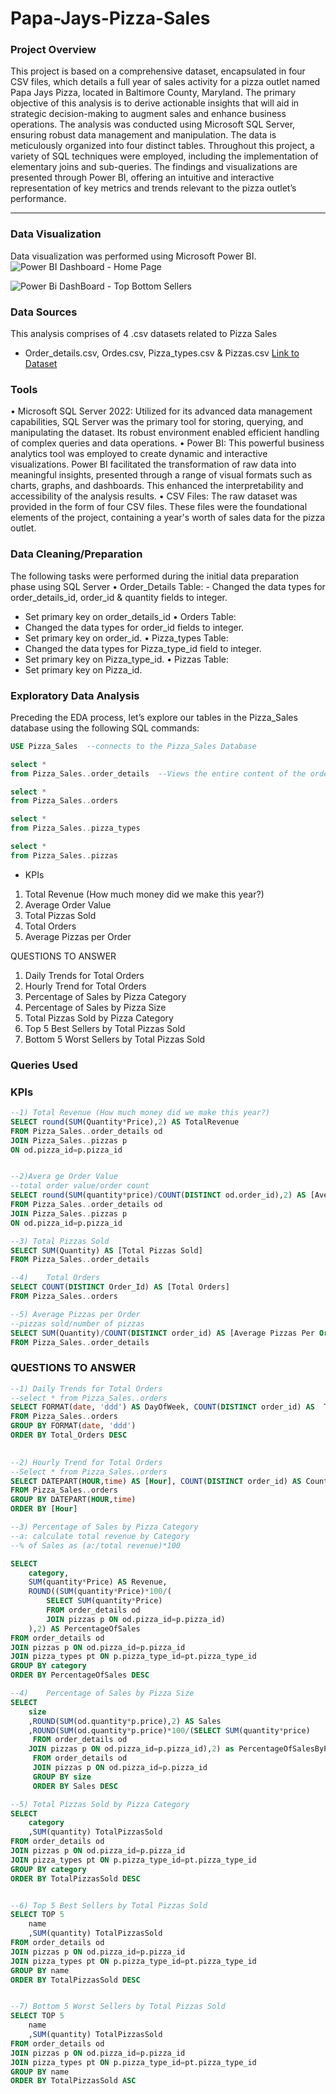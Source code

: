 # Papa-Jays-Pizza-Sales

### Project Overview
This project is based on a comprehensive dataset, encapsulated in four CSV files, which details a full year of sales activity for a pizza outlet named Papa Jays Pizza, located in Baltimore County, Maryland. The primary objective of this analysis is to derive actionable insights that will aid in strategic decision-making to augment sales and enhance business operations.
The analysis was conducted using Microsoft SQL Server, ensuring robust data management and manipulation. The data is meticulously organized into four distinct tables. Throughout this project, a variety of SQL techniques were employed, including the implementation of elementary joins and sub-queries. The findings and visualizations are presented through Power BI, offering an intuitive and interactive representation of key metrics and trends relevant to the pizza outlet’s performance.
 
---

### Data Visualization
Data visualization was performed using Microsoft Power BI.
![Power BI Dashboard - Home Page](https://github.com/rastewu/Papa-Jays-Pizza-Sales/assets/157243480/c4fa4c97-f4c7-42b5-afe6-112ed4af3706)


![Power Bi DashBoard - Top Bottom Sellers](https://github.com/rastewu/Papa-Jays-Pizza-Sales/assets/157243480/f683efb5-a88d-4b69-af66-b40e283f7cfd)







### Data Sources
This analysis comprises of 4 .csv datasets related to Pizza Sales
- Order_details.csv, Ordes.csv, Pizza_types.csv & Pizzas.csv
[Link to Dataset]( https://www.kaggle.com/datasets/mysarahmadbhat/pizza-place-sales)

### Tools
•	Microsoft SQL Server 2022: Utilized for its advanced data management capabilities, SQL Server was the primary tool for storing, querying, and manipulating the dataset. Its robust environment enabled efficient handling of complex queries and data operations.
•	Power BI: This powerful business analytics tool was employed to create dynamic and interactive visualizations. Power BI facilitated the transformation of raw data into meaningful insights, presented through a range of visual formats such as charts, graphs, and dashboards. This enhanced the interpretability and accessibility of the analysis results.
•	CSV Files: The raw dataset was provided in the form of four CSV files. These files were the foundational elements of the project, containing a year's worth of sales data for the pizza outlet. 


### Data Cleaning/Preparation
The following tasks were performed during the initial data preparation phase using SQL Server
•	Order_Details Table:
	- Changed the data types for order_details_id, order_id & quantity fields to integer.
  - Set primary key on order_details_id
•	Orders Table:
  - Changed the data types for order_id fields to integer.
  - Set primary key on order_id.
• Pizza_types Table:
  - Changed the data types for Pizza_type_id field to integer.
  - Set primary key on Pizza_type_id.
•	Pizzas Table:
  - Set primary key on Pizza_id.


### Exploratory Data Analysis
Preceding the EDA process, let’s explore our tables in the Pizza_Sales database using the following SQL commands:

```sql
USE Pizza_Sales  --connects to the Pizza_Sales Database

select *
from Pizza_Sales..order_details  --Views the entire content of the order_details table

select *
from Pizza_Sales..orders

select *
from Pizza_Sales..pizza_types

select *
from Pizza_Sales..pizzas
```

- KPIs
1.	Total Revenue (How much money did we make this year?)
2.	Average Order Value
3.	Total Pizzas Sold
4.	Total Orders
5.	Average Pizzas per Order

QUESTIONS TO ANSWER
1.	Daily Trends for Total Orders
2.	Hourly Trend for Total Orders
3.	Percentage of Sales by Pizza Category
4.	Percentage of Sales by Pizza Size
5.	Total Pizzas Sold by Pizza Category
6.	Top 5 Best Sellers by Total Pizzas Sold
7.	Bottom 5 Worst Sellers by Total Pizzas Sold

 ### Queries Used 
### KPIs
 ```sql
--1) Total Revenue (How much money did we make this year?)
SELECT round(SUM(Quantity*Price),2) AS TotalRevenue
FROM Pizza_Sales..order_details od
JOIN Pizza_Sales..pizzas p
ON od.pizza_id=p.pizza_id
 

--2)Avera ge Order Value
--total order value/order count
SELECT round(SUM(quantity*price)/COUNT(DISTINCT od.order_id),2) AS [Average Order Value]
FROM Pizza_Sales..order_details od
JOIN Pizza_Sales..pizzas p
ON od.pizza_id=p.pizza_id

--3) Total Pizzas Sold
SELECT SUM(Quantity) AS [Total Pizzas Sold]
FROM Pizza_Sales..order_details

--4)	Total Orders
SELECT COUNT(DISTINCT Order_Id) AS [Total Orders]
FROM Pizza_Sales..orders

--5) Average Pizzas per Order
--pizzas sold/number of pizzas
SELECT SUM(Quantity)/COUNT(DISTINCT order_id) AS [Average Pizzas Per Order]
FROM Pizza_Sales..order_details
```

### QUESTIONS TO ANSWER
```sql
--1) Daily Trends for Total Orders
--select * from Pizza_Sales..orders
SELECT FORMAT(date, 'ddd') AS DayOfWeek, COUNT(DISTINCT order_id) AS  Total_Orders 
FROM Pizza_Sales..orders
GROUP BY FORMAT(date, 'ddd')
ORDER BY Total_Orders DESC
 

--2) Hourly Trend for Total Orders
--Select * from Pizza_Sales..orders
SELECT DATEPART(HOUR,time) AS [Hour], COUNT(DISTINCT order_id) AS CountOfOrders
FROM Pizza_Sales..orders
GROUP BY DATEPART(HOUR,time)
ORDER BY [Hour]  

--3) Percentage of Sales by Pizza Category
--a: calculate total revenue by Category
--% of Sales as (a:/total revenue)*100

SELECT
	category,
	SUM(quantity*Price) AS Revenue,
	ROUND((SUM(quantity*Price)*100/(
		SELECT SUM(quantity*Price) 
		FROM order_details od
		JOIN pizzas p ON od.pizza_id=p.pizza_id)
	),2) AS PercentageOfSales
FROM order_details od
JOIN pizzas p ON od.pizza_id=p.pizza_id
JOIN pizza_types pt ON p.pizza_type_id=pt.pizza_type_id
GROUP BY category
ORDER BY PercentageOfSales DESC

--4)	Percentage of Sales by Pizza Size
SELECT 
	size
	,ROUND(SUM(od.quantity*p.price),2) AS Sales
	,ROUND(SUM(od.quantity*p.price)*100/(SELECT SUM(quantity*price)  
	 FROM order_details od
	JOIN pizzas p ON od.pizza_id=p.pizza_id),2) as PercentageOfSalesByPizzaSize
	 FROM order_details od
	 JOIN pizzas p ON od.pizza_id=p.pizza_id  
	 GROUP BY size
	 ORDER BY Sales DESC

--5) Total Pizzas Sold by Pizza Category
SELECT 
	category
	,SUM(quantity) TotalPizzasSold 
FROM order_details od
JOIN pizzas p ON od.pizza_id=p.pizza_id
JOIN pizza_types pt ON p.pizza_type_id=pt.pizza_type_id
GROUP BY category
ORDER BY TotalPizzasSold DESC


--6) Top 5 Best Sellers by Total Pizzas Sold
SELECT TOP 5
	name
	,SUM(quantity) TotalPizzasSold 
FROM order_details od
JOIN pizzas p ON od.pizza_id=p.pizza_id
JOIN pizza_types pt ON p.pizza_type_id=pt.pizza_type_id
GROUP BY name
ORDER BY TotalPizzasSold DESC


--7) Bottom 5 Worst Sellers by Total Pizzas Sold
SELECT TOP 5
	name
	,SUM(quantity) TotalPizzasSold 
FROM order_details od
JOIN pizzas p ON od.pizza_id=p.pizza_id
JOIN pizza_types pt ON p.pizza_type_id=pt.pizza_type_id
GROUP BY name
ORDER BY TotalPizzasSold ASC
		
```
